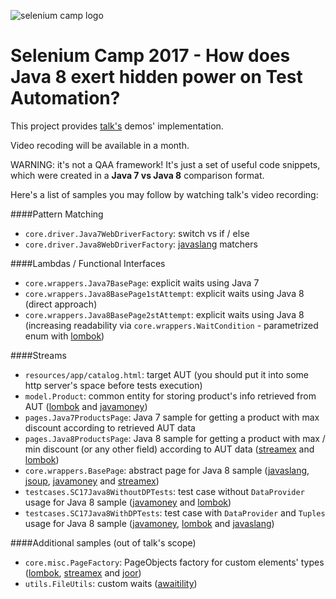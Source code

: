 ![selenium camp logo](http://seleniumcamp.com/wp-content/themes/selenium/images/logo-color.svg "Selenium Camp 2017")
# Selenium Camp 2017 - How does Java 8 exert hidden power on Test Automation? 

This project provides [talk's](http://seleniumcamp.com/talk/how-java-8-can-simplify-test-automation) demos' implementation.

Video recoding will be available in a month. 

WARNING: it's not a QAA framework! It's just a set of useful code snippets, which were created in a **Java 7 vs Java 8** comparison format.

Here's a list of samples you may follow by watching talk's video recording:

####Pattern Matching
 - `core.driver.Java7WebDriverFactory`: switch vs if / else
 - `core.driver.Java8WebDriverFactory`: [javaslang](http://www.javaslang.io) matchers
 
####Lambdas / Functional Interfaces
 - `core.wrappers.Java7BasePage`: explicit waits using Java 7
 - `core.wrappers.Java8BasePage1stAttempt`: explicit waits using Java 8 (direct approach)
 - `core.wrappers.Java8BasePage2stAttempt`: explicit waits using Java 8 (increasing readability via `core.wrappers.WaitCondition` - parametrized enum with [lombok](https://projectlombok.org))
 
####Streams
 - `resources/app/catalog.html`: target AUT (you should put it into some http server's space before tests execution)
 - `model.Product`: common entity for storing product's info retrieved from AUT ([lombok](https://projectlombok.org) and [javamoney](https://javamoney.github.io))
 - `pages.Java7ProductsPage`: Java 7 sample for getting a product with max discount according to retrieved AUT data
 - `pages.Java8ProductsPage`: Java 8 sample for getting a product with max / min discount (or any other field) according to AUT data ([streamex](https://github.com/amaembo/streamex) and [lombok](https://projectlombok.org))
 - `core.wrappers.BasePage`: abstract page for Java 8 sample ([javaslang](http://www.javaslang.io), [jsoup](https://jsoup.org), [javamoney](https://javamoney.github.io) and [streamex](https://github.com/amaembo/streamex))
 - `testcases.SC17Java8WithoutDPTests`: test case without `DataProvider` usage for Java 8 sample ([javamoney](https://javamoney.github.io) and [lombok](https://projectlombok.org))
 - `testcases.SC17Java8WithDPTests`: test case with `DataProvider` and `Tuples` usage for Java 8 sample ([javamoney](https://javamoney.github.io), [lombok](https://projectlombok.org) and [javaslang](http://www.javaslang.io))
 
####Additional samples (out of talk's scope)
 - `core.misc.PageFactory`: PageObjects factory for custom elements' types ([lombok](https://projectlombok.org), [streamex](https://github.com/amaembo/streamex) and [joor](https://github.com/jOOQ/jOOR))
 - `utils.FileUtils`: custom waits ([awaitility](https://github.com/awaitility/awaitility))
